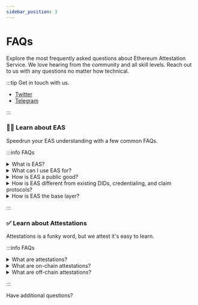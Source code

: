 ```yaml
---
sidebar_position: 3
---
```


# FAQs
Explore the most frequently asked questions about Ethereum Attestation Service. We love hearing from the community and all skill levels. Reach out to us with any questions no matter how technical. 

:::tip Get in touch with us.
- [Twitter](https://twitter.com/eas_eth)
- [Telegram](https://twitter.com/eas_eth)

:::

### 🧑‍💻 Learn about EAS
Speedrun your EAS understanding with a few common FAQs.

:::info  FAQs
<details>
<summary> What is EAS?</summary>
EAS is the base layer for all on and off-chain attestations. Any and all off and on-chain attestation issuers and verifiers can use EAS to attest and verify evidence or proof that something exists or is the case.
</details>

<details>
<summary>What can I use EAS for?</summary>
EAS can be used for any purpose that requires on-chain or off-chain attestations. Below are a few examples of how people can use EAS:

- DID issuers can use EAS as a primitive layer for greater composibility with other protocols
- Ticketing providers can use EAS to distribute and verify tickets
- 

Consumers will not even know they are accessing EAS, but they will be accessing services & tools built on top of EAS

</details>

<details>
<summary>How is EAS a public good?</summary>
EAS is an open-source, permissionless, tokenless, and community-owned protocol. Unlike niche verification and attestation providers - EAS will always be open-source, permissionless, tokenless, and void from venture capital funding. The owners of EAS are the holders of ETH and the EVM networks that support ETH.


</details>

 <details>

 <summary>How is EAS different from existing DIDs, credentialing, and claim protocols?</summary>
Existing DIDs, verifiable credentials, and claim protocols are just attestations are are not primitive enough to become a composable base layer.

- EAS is a primitive
- EAS is completely open-source and not walled-off for beta access.
- EAS is a base layer you can build & integrate DIDs, credentials, claims, proofs and more on top of. 
- EAS is an agreed upon format and standard to attest about anything.

</details>


<details>
<summary>How is EAS the base layer?</summary>
There are several on & off-chain attestation providers. 

Each of attestation provider has a unique use case and purpose such as issuing badges (NFTs) on-chain, verifying credentials, or authenticating your data in person or in a centralized database. 

Ethereum is the ultimate settlement layer for EVM ecosystem, but off-chain attestation providers need easy onramps to be on-chain. Off-chain providers need a registry where

</details>

:::


### ✅ Learn about Attestations
Attestations is a funky word, but we attest it's easy to learn.

:::info FAQs

<details><summary>What are attestations?</summary>

Attestations are found all around us in our everyday lives.
Attestations are evidence or proof that something exists or is the case. It can be as something as simple as using your ID in an application or buying a ticket to access your favorite concert. In Web3 they are often referred to as claims, proofs, verifiable credentials, and decentralized identifiers.

</details>


<details><summary>What are on-chain attestations?</summary>

Attestations are found all around us in our everyday lives.
Attestations are evidence or proof that something exists or is the case. It can be as something as simple as using your ID in an application or buying a ticket to access your favorite concert. In Web3 they are often referred to as claims, proofs, verifiable credentials, and decentralized identifiers.

</details>

<details><summary>What are off-chain attestations?</summary>

Attestations are found all around us in our everyday lives.
Attestations are evidence or proof that something exists or is the case. It can be as something as simple as using your ID in an application or buying a ticket to access your favorite concert. In Web3 they are often referred to as claims, proofs, verifiable credentials, and decentralized identifiers.

</details>

:::


Have additional questions?
